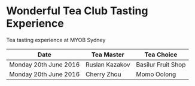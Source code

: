 # Wonderful Tea Club Tasting Experience
Tea tasting experience at MYOB Sydney

| Date                  | Tea Master        | Tea Choice                                    |
|-----------------------|-------------------|-----------------------------------------------|
| Monday 20th June 2016 | Ruslan Kazakov    | Basilur Fruit Shop                            |
| Monday 20th June 2016 | Cherry Zhou       | Momo Oolong                                   |
